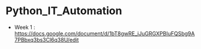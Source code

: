 # Python_IT_Automation

- Week 1 : https://docs.google.com/document/d/1bT8gwRE_iJuGRGXPBIuFQSbg9A7PBbxq3bs3Cl6q38U/edit
